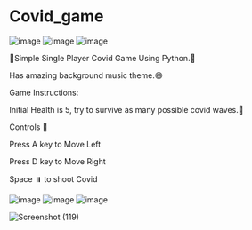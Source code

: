 # Covid_game

![image](https://user-images.githubusercontent.com/67543101/180280915-786a3343-dd44-4595-9d72-f39260e8f123.png)
![image](https://user-images.githubusercontent.com/67543101/180280922-587e94f7-86b2-4e77-b936-f6bd1dba9402.png)
![image](https://user-images.githubusercontent.com/67543101/180280972-8dbeb400-603e-4402-91ce-f538d54e2852.png)


🍹Simple Single Player Covid Game Using Python.🍹


Has amazing background music theme.😄


Game Instructions:

Initial Health is 5, try to survive as many possible covid waves.🏃


Controls 🎲

Press A key	to Move Left

Press D key	to	Move Right

Space ⏸️ to shoot Covid

![image](https://user-images.githubusercontent.com/67543101/180280986-1e874cb3-a444-4fbc-8066-da7ef9473184.png)
![image](https://user-images.githubusercontent.com/67543101/180280993-a4f2bc94-6110-4b53-9c4a-fde66f69c464.png)
![image](https://user-images.githubusercontent.com/67543101/180280995-a136d120-f08f-44da-99ac-39ce759f836c.png)


![Screenshot (119)](https://user-images.githubusercontent.com/67543101/150202931-80bfdbef-296e-4bac-bfe4-e1f946ae4418.png)
